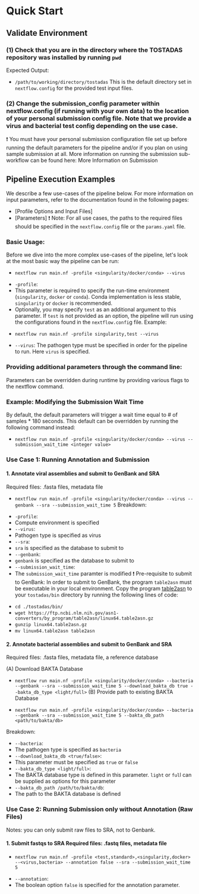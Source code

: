 # Quick Start

## Validate Environment
### (1) Check that you are in the directory where the TOSTADAS repository was installed by running `pwd`
Expected Output:

* `/path/to/working/directory/tostadas`
This is the default directory set in `nextflow.config` for the provided test input files.

### (2) Change the submission_config parameter within nextflow.config (if running with your own data) to the location of your personal submission config file. Note that we provide a virus and bacterial test config depending on the use case.
❗ You must have your personal submission configuration file set up before running the default parameters for the pipeline and/or if you plan on using sample submission at all. More information on running the submission sub-workflow can be found here: More Information on Submission

## Pipeline Execution Examples
We describe a few use-cases of the pipeline below. For more information on input parameters, refer to the documentation found in the following pages:

- [Profile Options and Input Files]
- [Parameters]
❗ Note: For all use cases, the paths to the required files should be specified in the `nextflow.config` file or the `params.yaml` file.

### Basic Usage:
Before we dive into the more complex use-cases of the pipeline, let's look at the most basic way the pipeline can be run:

* `nextflow run main.nf -profile <singularity/docker/conda> --virus`
- `-profile`:
 - This parameter is required to specify the run-time environment (`singularity`, `docker` or `conda`). Conda implementation is less stable, `singularity` or `docker` is recommended.
 - Optionally, you may specify `test` as an additional argument to this parameter. If `test` is not provided as an option, the pipeline will run using the configurations found in the `nextflow.confi`g file.
Example:

* `nextflow run main.nf -profile singularity,test --virus`
- `--virus`:
The pathogen type must be specified in order for the pipeline to run. Here `virus` is specified.
### Providing additional parameters through the command line:
Parameters can be overridden during runtime by providing various flags to the nextflow command.

### Example: Modifying the Submission Wait Time

By default, the default parameters will trigger a wait time equal to # of samples * 180 seconds. This default can be overridden by running the following command instead:

* `nextflow run main.nf -profile <singularity/docker/conda> --virus --submission_wait_time <integer value>`
### Use Case 1: Running Annotation and Submission
#### 1. Annotate viral assemblies and submit to GenBank and SRA

Required files: .fasta files, metadata file

* `nextflow run main.nf -profile <singularity/docker/conda> --virus --genbank --sra --submission_wait_time 5`
Breakdown:

- `-profile`:
 - Compute environment is specified
- `--virus`:
 - Pathogen type is specified as virus
- `--sra`:
 - `sra` is specified as the database to submit to
- `--genbank`:
 - `genbank` is specified as the database to submit to
- `--submission_wait_time`:
 - The `submission_wait_time` paramter is modified
❗ Pre-requisite to submit to GenBank: In order to submit to GenBank, the program `table2asn` must be executable in your local environment. Copy the program [table2asn](https://ftp.ncbi.nlm.nih.gov/asn1-converters/by_program/table2asn/) to your `tostadas/bin` directory by running the following lines of code:

* `cd ./tostadas/bin/`
* `wget https://ftp.ncbi.nlm.nih.gov/asn1-converters/by_program/table2asn/linux64.table2asn.gz`
* `gunzip linux64.table2asn.gz`
* `mv linux64.table2asn table2asn`
#### 2. Annotate bacterial assemblies and submit to GenBank and SRA

Required files: .fasta files, metadata file, a reference database

(A) Download BAKTA Database

* `nextflow run main.nf -profile <singularity/docker/conda> --bacteria --genbank --sra --submission_wait_time 5 --download_bakta_db true --bakta_db_type <light/full>`
(B) Provide path to existing BAKTA Database

* `nextflow run main.nf -profile <singularity/docker/conda> --bacteria --genbank --sra --submission_wait_time 5 --bakta_db_path <path/to/bakta/db>`

Breakdown:

- `--bacteria`:
 - The pathogen type is specified as `bacteria`
- `--download_bakta_db <true/false>`:
 - This parameter must be specified as `true` or `false`
- `--bakta_db_type <light/full>`:
 - The BAKTA database type is defined in this parameter. `light` or `ful`l can be supplied as options for this parameter
- `--bakta_db_path /path/to/bakta/db`:
 - The path to the BAKTA database is defined

### Use Case 2: Running Submission only without Annotation (Raw Files)
Notes: you can only submit raw files to SRA, not to Genbank.

#### 1. Submit fastqs to SRA Required files: .fastq files, metadata file

* `nextflow run main.nf -profile <test,standard>,<singularity,docker> --<virus,bacteria> --annotation false --sra --submission_wait_time 5`
- `--annotation`:
 - The boolean option `false` is specified for the annotation parameter.